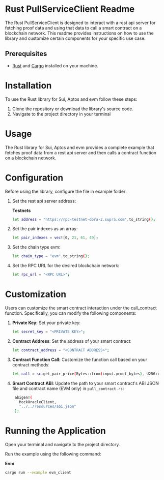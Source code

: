 # Rust PullServiceClient Readme

The Rust PullServiceClient is designed to interact with a rest api server for fetching proof data and using that data to
call a smart contract on a blockchain network. This readme provides instructions on how to use the library and customize
certain components for your specific use case.

## Prerequisites

- [Rust](https://www.rust-lang.org/) and [Cargo](https://doc.rust-lang.org/cargo/getting-started/installation.html)
  installed on your machine.

# Installation

To use the Rust library for Sui, Aptos and evm follow these steps:

1. Clone the repository or download the library's source code.
2. Navigate to the project directory in your terminal

# Usage

The Rust library for Sui, Aptos and evm provides a complete example that fetches proof data from a rest api server and then calls a
contract function on a blockchain network.

# Configuration

Before using the library, configure the file in example folder:

1. Set the rest api server address:

   **Testnets**
    ```bash
    let address = "https://rpc-testnet-dora-2.supra.com".to_string();
   ```

2. Set the pair indexes as an array:
    ```bash
    let pair_indexes = vec![0, 21, 61, 49];
    ```
3. Set the chain type evm:
    ```bash
    let chain_type = "evm".to_string();
   ```
4. Set the RPC URL for the desired blockchain network:
    ```bash
    let rpc_url = "<RPC URL>";
   ```

# Customization

Users can customize the smart contract interaction under the call_contract function. Specifically, you can modify the
following components:

1. **Private Key**: Set your private key:
    ```bash
    let secret_key = "<PRIVATE KEY>";
   ```

2. **Contract Address**: Set the address of your smart contract:
    ```bash
    let contract_address = "<CONTRACT ADDRESS>";
   ```

3. **Contract Function Call**: Customize the function call based on your contract methods:
    ```bash
    let call = sc.get_pair_price(Bytes::from(input.proof_bytes), U256::from(0));
   ```

4. **Smart Contract ABI**: Update the path to your smart contract's ABI JSON file and contract name (EVM only)
   in `pull_contract.rs`:
   ```bash
    abigen!(
      MockOracleClient,
      "../../resources/abi.json"
    );
   ```

# Running the Application

Open your terminal and navigate to the project directory.

Run the example using the following command:

**Evm**

```bash
cargo run --example evm_client
```